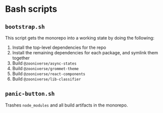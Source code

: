 # Bash scripts

## `bootstrap.sh`

This script gets the monorepo into a working state by doing the following:

1. Install the top-level dependencies for the repo
1. Install the remaining dependencies for each package, and symlink them together
1. Build `@zooniverse/async-states`
1. Build `@zooniverse/grommet-theme`
1. Build `@zooniverse/react-components`
1. Build `@zooniverse/lib-classifier`

## `panic-button.sh`

Trashes `node_modules` and all build artifacts in the monorepo.
